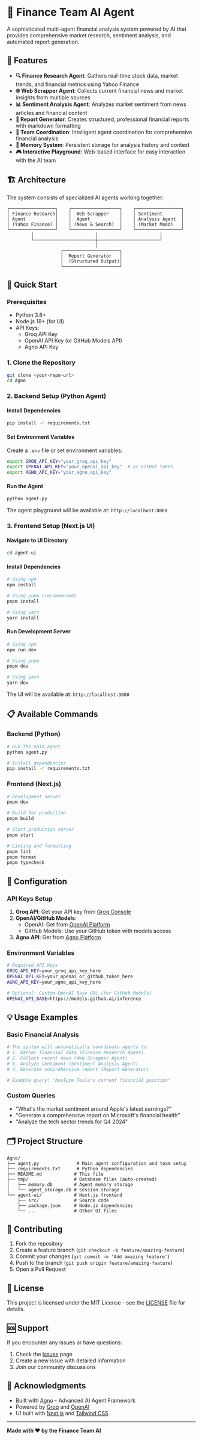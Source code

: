 # 🏦 Finance Team AI Agent

A sophisticated multi-agent financial analysis system powered by AI that provides comprehensive market research, sentiment analysis, and automated report generation.

## 🌟 Features

- **🔍 Finance Research Agent**: Gathers real-time stock data, market trends, and financial metrics using Yahoo Finance
- **🌐 Web Scrapper Agent**: Collects current financial news and market insights from multiple sources
- **📊 Sentiment Analysis Agent**: Analyzes market sentiment from news articles and financial content
- **📄 Report Generator**: Creates structured, professional financial reports with markdown formatting
- **🤝 Team Coordination**: Intelligent agent coordination for comprehensive financial analysis
- **💾 Memory System**: Persistent storage for analysis history and context
- **🎮 Interactive Playground**: Web-based interface for easy interaction with the AI team

## 🏗️ Architecture

The system consists of specialized AI agents working together:

```
┌─────────────────┐    ┌──────────────────┐    ┌─────────────────┐
│ Finance Research│    │  Web Scrapper    │    │ Sentiment       │
│ Agent           │    │  Agent           │    │ Analysis Agent  │
│ (Yahoo Finance) │    │ (News & Search)  │    │ (Market Mood)   │
└─────────────────┘    └──────────────────┘    └─────────────────┘
         │                       │                       │
         └───────────────────────┼───────────────────────┘
                                 │
                    ┌─────────────────────┐
                    │  Report Generator   │
                    │  (Structured Output)│
                    └─────────────────────┘
```

## 🚀 Quick Start

### Prerequisites

- Python 3.8+
- Node.js 18+ (for UI)
- API Keys:
  - Groq API Key
  - OpenAI API Key (or GitHub Models API)
  - Agno API Key

### 1. Clone the Repository

```bash
git clone <your-repo-url>
cd Agno
```

### 2. Backend Setup (Python Agent)

#### Install Dependencies
```bash
pip install -r requirements.txt
```

#### Set Environment Variables
Create a `.env` file or set environment variables:
```bash
export GROQ_API_KEY="your_groq_api_key"
export OPENAI_API_KEY="your_openai_api_key"  # or GitHub token
export AGNO_API_KEY="your_agno_api_key"
```

#### Run the Agent
```bash
python agent.py
```

The agent playground will be available at: `http://localhost:8000`

### 3. Frontend Setup (Next.js UI)

#### Navigate to UI Directory
```bash
cd agent-ui
```

#### Install Dependencies
```bash
# Using npm
npm install

# Using pnpm (recommended)
pnpm install

# Using yarn
yarn install
```

#### Run Development Server
```bash
# Using npm
npm run dev

# Using pnpm
pnpm dev

# Using yarn
yarn dev
```

The UI will be available at: `http://localhost:3000`

## 📋 Available Commands

### Backend (Python)
```bash
# Run the main agent
python agent.py

# Install dependencies
pip install -r requirements.txt
```

### Frontend (Next.js)
```bash
# Development server
pnpm dev

# Build for production
pnpm build

# Start production server
pnpm start

# Linting and formatting
pnpm lint
pnpm format
pnpm typecheck
```

## 🔧 Configuration

### API Keys Setup

1. **Groq API**: Get your API key from [Groq Console](https://console.groq.com/)
2. **OpenAI/GitHub Models**: 
   - OpenAI: Get from [OpenAI Platform](https://platform.openai.com/)
   - GitHub Models: Use your GitHub token with models access
3. **Agno API**: Get from [Agno Platform](https://agno.ai/)

### Environment Variables

```bash
# Required API Keys
GROQ_API_KEY=your_groq_api_key_here
OPENAI_API_KEY=your_openai_or_github_token_here
AGNO_API_KEY=your_agno_api_key_here

# Optional: Custom OpenAI Base URL (for GitHub Models)
OPENAI_API_BASE=https://models.github.ai/inference
```

## 💡 Usage Examples

### Basic Financial Analysis
```python
# The system will automatically coordinate agents to:
# 1. Gather financial data (Finance Research Agent)
# 2. Collect recent news (Web Scrapper Agent)
# 3. Analyze sentiment (Sentiment Analysis Agent)
# 4. Generate comprehensive report (Report Generator)

# Example query: "Analyze Tesla's current financial position"
```

### Custom Queries
- "What's the market sentiment around Apple's latest earnings?"
- "Generate a comprehensive report on Microsoft's financial health"
- "Analyze the tech sector trends for Q4 2024"

## 🗂️ Project Structure

```
Agno/
├── agent.py              # Main agent configuration and team setup
├── requirements.txt      # Python dependencies
├── README.md            # This file
├── tmp/                 # Database files (auto-created)
│   ├── memory.db        # Agent memory storage
│   └── agent_storage.db # Session storage
└── agent-ui/            # Next.js frontend
    ├── src/             # Source code
    ├── package.json     # Node.js dependencies
    └── ...              # Other UI files
```

## 🤝 Contributing

1. Fork the repository
2. Create a feature branch (`git checkout -b feature/amazing-feature`)
3. Commit your changes (`git commit -m 'Add amazing feature'`)
4. Push to the branch (`git push origin feature/amazing-feature`)
5. Open a Pull Request

## 📄 License

This project is licensed under the MIT License - see the [LICENSE](LICENSE) file for details.

## 🆘 Support

If you encounter any issues or have questions:

1. Check the [Issues](../../issues) page
2. Create a new issue with detailed information
3. Join our community discussions

## 🙏 Acknowledgments

- Built with [Agno](https://agno.ai/) - Advanced AI Agent Framework
- Powered by [Groq](https://groq.com/) and [OpenAI](https://openai.com/)
- UI built with [Next.js](https://nextjs.org/) and [Tailwind CSS](https://tailwindcss.com/)

---

**Made with ❤️ by the Finance Team AI**
